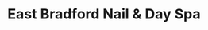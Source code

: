 ---
title: "East Bradford Nail & Day Spa"
url: /east-bradford-township/east-bradford-nail-und-day-spa/
shop: Kosmetik
---